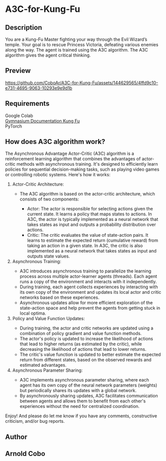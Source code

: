 # A3C-for-Kung-Fu

## Description
You are a Kung-Fu Master fighting your way through the Evil Wizard’s temple. Your goal is to rescue Princess Victoria, defeating various enemies along the way. The agent is trained using the A3C algorithm. The A3C algorithm gives the agent critical thinking.

## Preview 

https://github.com/CoboAr/A3C-for-Kung-Fu/assets/144629565/4ffd9c10-e731-4695-9063-10293e9e9d1b

## Requirements 
 Google Colab       
 [Gymnasium Documentation Kung Fu](https://gymnasium.farama.org/environments/atari/kung_fu_master/)      
 PyTorch

 ## How does A3C algorithm work?

 The Asynchronous Advantage Actor-Critic (A3C) algorithm is a reinforcement learning algorithm that combines the advantages of actor-critic methods with asynchronous training. 
 It's designed to efficiently learn policies for sequential decision-making tasks, such as playing video games or controlling robotic systems. Here's how it works:
 <ol>
   <li>Actor-Critic Architecture:</li>
   <ul>
     <li>The A3C algorithm is based on the actor-critic architecture, which consists of two components:</li>
     <ul>
       <li>Actor: The actor is responsible for selecting actions given the current state. It learns a policy that maps states to actions. In A3C, the actor is typically implemented as a neural network that takes states as input and outputs a probability distribution over actions.</li>
       <li>Critic: The critic evaluates the value of state-action pairs. It learns to estimate the expected return (cumulative reward) from taking an action in a given state. In A3C, the critic is also implemented as a neural network that takes states as input and outputs state values.</li>
     </ul>
   </ul>
   <li>Asynchronous Training:</li>
   <ul>
     <li>A3C introduces asynchronous training to parallelize the learning process across multiple actor-learner agents (threads). Each agent runs a copy of the environment and interacts with it independently.</li>
     <li>During training, each agent collects experiences by interacting with its own copy of the environment and updates its local actor and critic networks based on these experiences.</li>
     <li>Asynchronous updates allow for more efficient exploration of the state-action space and help prevent the agents from getting stuck in local optima.</li>
   </ul>
   <li>Policy and Value Function Updates:</li>
   <ul>
     <li>During training, the actor and critic networks are updated using a combination of policy gradient and value function methods.</li>
     <li>The actor's policy is updated to increase the likelihood of actions that lead to higher returns (as estimated by the critic), while decreasing the likelihood of actions that lead to lower returns.</li>
     <li>The critic's value function is updated to better estimate the expected return from different states, based on the observed rewards and estimated advantages.</li>
   </ul>
   <li>Asynchronous Parameter Sharing:</li>
   <ul>
     <li>A3C implements asynchronous parameter sharing, where each agent has its own copy of the neural network parameters (weights) but periodically shares its updates with a global network.</li>
     <li>By asynchronously sharing updates, A3C facilitates communication between agents and allows them to benefit from each other's experiences without the need for centralized coordination.</li>
   </ul> 
 </ol>

 Enjoy! And please do let me know if you have any comments, constructive criticism, and/or bug reports.
## Author
## Arnold Cobo

